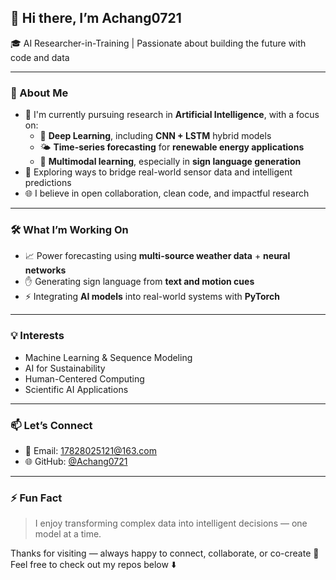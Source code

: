 ## 👋 Hi there, I’m Achang0721

🎓 AI Researcher-in-Training | Passionate about building the future with code and data

---

### 🔬 About Me

- 🤖 I'm currently pursuing research in **Artificial Intelligence**, with a focus on:
  - 🌱 **Deep Learning**, including **CNN + LSTM** hybrid models  
  - 🌤️ **Time-series forecasting** for **renewable energy applications**  
  - 🧠 **Multimodal learning**, especially in **sign language generation**  
- 🧪 Exploring ways to bridge real-world sensor data and intelligent predictions  
- 🌐 I believe in open collaboration, clean code, and impactful research

---

### 🛠️ What I’m Working On

- 📈 Power forecasting using **multi-source weather data** + **neural networks**
- ✋ Generating sign language from **text and motion cues**
- ⚡ Integrating **AI models** into real-world systems with **PyTorch**

---

### 💡 Interests

- Machine Learning & Sequence Modeling  
- AI for Sustainability  
- Human-Centered Computing  
- Scientific AI Applications  

---

### 📫 Let’s Connect

- 📧 Email: 17828025121@163.com  
- 🌐 GitHub: [@Achang0721](https://github.com/Achang0721)

---

### ⚡ Fun Fact

> I enjoy transforming complex data into intelligent decisions — one model at a time.

Thanks for visiting — always happy to connect, collaborate, or co-create 🤝  
Feel free to check out my repos below ⬇️
